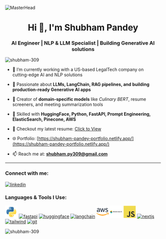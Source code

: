 ![MasterHead](https://user-images.githubusercontent.com/36594527/117921831-c3d32c80-b334-11eb-8bab-a423ac34272a.png)

<h1 align="center">Hi 👋, I'm Shubham Pandey</h1>
<h3 align="center">AI Engineer | NLP & LLM Specialist | Building Generative AI solutions</h3>

<p align="left"> <img src="https://komarev.com/ghpvc/?username=shubham-309&label=Profile%20views&color=0e75b6&style=flat" alt="shubham-309" /> </p>

- 🔭 I’m currently working with a US-based LegalTech company on cutting-edge AI and NLP solutions

- 🤖 Passionate about **LLMs, LangChain, RAG pipelines, and building production-ready Generative AI apps**

- 🧠 Creator of **domain-specific models** like *Culinary BERT*, resume screeners, and meeting summarization tools

- 🧰 Skilled with **HuggingFace, Python, FastAPI, Prompt Engineering, ElasticSearch, Pinecone, AWS**

- 📄 Checkout my latest resume: [Click to View](https://drive.google.com/file/d/1dJ2V5-w9gQNOVAejjCy4UfShF2_JQ18h/view?usp=sharing)

- 🌐 Portfolio: [https://shubham-pandey-portfolio.netlify.app/](https://shubham-pandey-portfolio.netlify.app/)

- 📫 Reach me at: **shubham.py309@gmail.com**

---

<h3 align="left">Connect with me:</h3>
<p align="left">
<a href="https://www.linkedin.com/in/shubham-pandey-792a321bb/" target="blank">
  <img align="center" src="https://raw.githubusercontent.com/rahuldkjain/github-profile-readme-generator/master/src/images/icons/Social/linked-in-alt.svg" alt="linkedin" height="30" width="40" />
</a>
</p>

<h3 align="left">Languages & Tools I Use:</h3>
<p align="left">
  <a href="https://www.python.org/" target="_blank"><img src="https://raw.githubusercontent.com/devicons/devicon/master/icons/python/python-original.svg" alt="python" width="40" height="40"/></a>
  <a href="https://fastapi.tiangolo.com/" target="_blank"><img src="https://cdn.worldvectorlogo.com/logos/fastapi.svg" alt="fastapi" width="40" height="40"/></a>
  <a href="https://huggingface.co/" target="_blank"><img src="https://huggingface.co/front/assets/huggingface_logo-noborder.svg" alt="huggingface" width="40" height="40"/></a>
  <a href="https://langchain.com/" target="_blank"><img src="https://avatars.githubusercontent.com/u/107672957?s=200&v=4" alt="langchain" width="40" height="40"/></a>
  <a href="https://aws.amazon.com/" target="_blank"><img src="https://raw.githubusercontent.com/devicons/devicon/master/icons/amazonwebservices/amazonwebservices-original-wordmark.svg" alt="aws" width="40" height="40"/></a>
  <a href="https://www.elastic.co/" target="_blank"><img src="https://raw.githubusercontent.com/devicons/devicon/master/icons/elasticsearch/elasticsearch-original-wordmark.svg" alt="elasticsearch" width="40" height="40"/></a>
  <a href="https://www.javascript.com/" target="_blank"><img src="https://raw.githubusercontent.com/devicons/devicon/master/icons/javascript/javascript-original.svg" alt="javascript" width="40" height="40"/></a>
  <a href="https://nextjs.org/" target="_blank"><img src="https://cdn.worldvectorlogo.com/logos/nextjs-2.svg" alt="nextjs" width="40" height="40"/></a>
  <a href="https://tailwindcss.com/" target="_blank"><img src="https://www.vectorlogo.zone/logos/tailwindcss/tailwindcss-icon.svg" alt="tailwind" width="40" height="40"/></a>
  <a href="https://git-scm.com/" target="_blank"><img src="https://www.vectorlogo.zone/logos/git-scm/git-scm-icon.svg" alt="git" width="40" height="40"/></a>
</p>

<p><img align="center" src="https://github-readme-stats.vercel.app/api/top-langs?username=shubham-309&show_icons=true&locale=en&layout=compact" alt="shubham-309" /></p>
